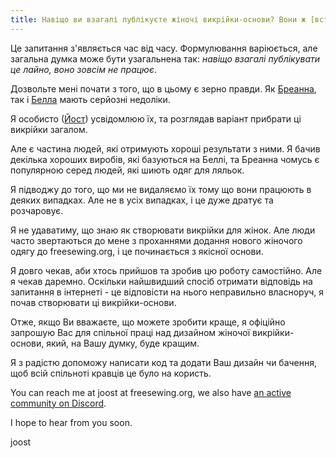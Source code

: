```yaml
---
title: Навіщо ви взагалі публікуєте жіночі викрійки-основи? Вони ж [вставте свою думку тут].
---
```


Це запитання з'являється час від часу. Формулювання варіюється, але загальна думка може бути узагальнена так: _навіщо взагалі публікувати це лайно, воно зовсім не працює_.

Дозвольте мені почати з того, що в цьому є зерно правди. Як [Бреанна](/designs/breanna/), так і [Белла](/designs/bella/) мають серйозні недоліки.

Я особисто ([Йост](/makers/joostdecock/)) усвідомлюю їх, та розглядав варіант прибрати ці викрійки загалом.

Але є частина людей, які отримують хороші результати з ними. Я бачив декілька хороших виробів, які базуються на Беллі, та Бреанна чомусь є популярною серед людей, які шиють одяг для ляльок.

Я підводжу до того, що ми не видаляємо їх тому що вони працюють в деяких випадках. Але не в усіх випадках, і це дуже дратує та розчаровує.

Я не удаватиму, що знаю як створювати викрійки для жінок. Але люди часто звертаються до мене з проханнями додання нового жіночого одягу до freesewing.org, і це починається з якісної основи.

Я довго чекав, аби хтось прийшов та зробив цю роботу самостійно. Але я чекав даремно. Оскільки найшвидший спосіб отримати відповідь на запитання в інтернеті - це відповісти на нього неправильно власноруч, я почав створювати ці викрійки-основи.

Отже, якщо Ви вважаєте, що можете зробити краще, я офіційно запрошую Вас для спільної праці над дизайном жіночої викрійки-основи, який, на Вашу думку, буде кращим.

Я з радістю допоможу написати код та додати Ваш дизайн чи бачення, щоб всій спільноті кравців це було на користь.

You can reach me at joost at freesewing.org, we also have [an active community on Discord](https://discord.freesewing.org/).

I hope to hear from you soon.

joost
